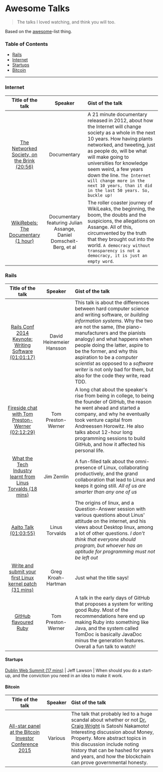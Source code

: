 # Awesome Talks

> The talks I loved watching, and think you will too.

Based on the [awesome](http://github.com/sindresorhus/awesome)-list thing.

### Table of Contents

- [Rails](#rails)
- [Internet](#internet)
- [Startups](#startups)
- [Bitcoin](#bitcoin)

<hr>

### Internet

**Title of the talk** | **Speaker** | **Gist of the talk**
:---: | :---: | :---
[The Networked Society, on the Brink (20:56)](https://www.youtube.com/watch?v=_wqm6G5DjaI) | Documentary | A 21 minute documentary released in 2012, about how the Internet will change society as a whole in the next 10 years. How having plants networked, and tweeting, just as people do, will be what will make going to universities for knowledge seem weird, a few years down the line. `The Internet will change more in the next 10 years, than it did in the last 50 years. So, buckle up!`
[WikiRebels: The Documentary (1 hour)](https://www.youtube.com/watch?v=NhTfOL9_HBE&index=1&list=PL6D8EE2E0B836F096) | Documentary featuring Julian Assange, Daniel Domscheit-Berg, et al | The roller coaster journey of WikiLeaks, the beginning, the boom, the doubts and the suspicions, the allegations on Assange. All of this, circumvented by the truth that they brought out into the world. `A democracy without transparency is not a democracy, it is just an empty word`.

### Rails

**Title of the talk** | **Speaker** | **Gist of the talk**
:---: | :---: | :---
[Rails Conf 2014 Keynote: Writing Software (01:01:17)](https://www.youtube.com/watch?v=9LfmrkyP81M) | David Heinemeier Hansson | This talk is about the differences between hard computer science and writing software, or _building information systems_. Why the two are not the same, (the piano-manufacturers and the pianists analogy) and what happens when people doing the latter, aspire to be the former, and why this aspiration to be a _computer scientist_ as opposed to a _software writer_ is not only bad for them, but also for the code they write, read TDD.
[Fireside chat with Tom Preston-Werner (02:12:29)](https://www.youtube.com/watch?v=Ms-8GcZXiDA) | Tom Preston-Werner | A long chat about the speaker's rise from being in college, to being the founder of GitHub, the reason he went ahead and started a company, and why he eventually took venture capital from Andreessen Horowitz. He also talks about 12-hour long programming sessions to build GitHub, and how it affected his personal life.
[What the Tech Industry learnt from Linus Torvalds (18 mins)](https://www.youtube.com/watch?v=7XTHdcmjenI) | Jim Zemlin | A fun-filled talk about the omni-presence of Linux, collaborating productively, and the grand collaboration that lead to Linux and keeps it going still. _All of us are smarter than any one of us_
[Aalto Talk (01:03:55)](https://www.youtube.com/watch?v=MShbP3OpASA) | Linus Torvalds | The origins of linux, and a Question-Answer session with various questions about Linus' attitude on the internet, and his views about Desktop linux, among a lot of other questions. _I don't think that everyone should program, but whoever has an aptitude for programming must not be left out_
[Write and submit your first Linux kernel patch (31 mins)](https://www.youtube.com/watch?v=XXix80GCvpo) | Greg Kroah-Hartman | Just what the title says!
[GitHub flavoured Ruby](https://vimeo.com/31204785) | Tom Preston-Werner | A talk in the early days of GitHub that proposes a system for writing good Ruby. Most of the recommendations here end up making Ruby into something like Java, and the system called TomDoc is basically JavaDoc minus the generation features. Overall a fun talk to watch!

#### Startups

[Dublin Web Summit (17 mins)](https://vimeo.com/146838332) | Jeff Lawson | When should you do a start-up, and the conviction you need in an idea to make it work.

#### Bitcoin

**Title of the talk** | **Speaker** | **Gist of the talk**
:---: | :---: | :---
[All-star panel at the Bitcoin Investor Conference 2015](https://youtu.be/LdvQTwjVmrE) | Various | The talk that probably led to a huge scandal about whether or not [Dr. Craig Wright](https://www.quora.com/Is-Craig-Wright-Satoshi-Nakamoto/answer/Jimmy-Wales) is Satoshi Nakamoto! Interesting discussion about Money, Property. More abstract topics in this discussion include noting history that can be hashed for years and years, and how the blockchain can prove governmental honesty.
